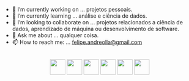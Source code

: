 - 🔭 I’m currently working on ... projetos pessoais.
- 🌱 I’m currently learning ... análise e ciência de dados.
- 👯 I’m looking to collaborate on ... projetos relacionados a ciência de dados, aprendizado de máquina ou desenvolvimento de software.
- 💬 Ask me about ... qualquer coisa.
- 📫 How to reach me: ... felipe.andreolla@gmail.com
<br>

<div align="center"><img src="https://cdn.jsdelivr.net/gh/devicons/devicon/icons/python/python-original-wordmark.svg" width="40" height="40"/> <img src="https://cdn.jsdelivr.net/gh/devicons/devicon/icons/r/r-original.svg" width="40" height="40"/> <img src="https://cdn.jsdelivr.net/gh/devicons/devicon/icons/mysql/mysql-original-wordmark.svg" width="40" height="40" /> <img src="https://cdn.jsdelivr.net/gh/devicons/devicon/icons/javascript/javascript-original.svg" width="40" height="40"/> <img src="https://cdn.jsdelivr.net/gh/devicons/devicon/icons/css3/css3-original.svg" width="40" height="40"/> <img src="https://cdn.jsdelivr.net/gh/devicons/devicon/icons/html5/html5-original.svg" wwidth="40" height="40"/></div>
